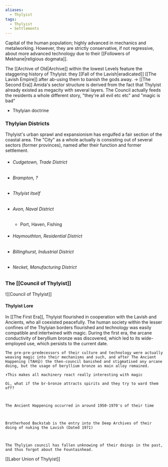 ```yaml
---
aliases:
  - Thylyist
tags:
  - Thylyist
  - Settlements
---
```

Capital of the human population; highly advanced in mechanics and metalworking. However, they are strictly conservative, if not regressive, about more advanced technology due to their [[Followers of Mekhane|religious dogmata]]. 

The [[Archive of Old|Archive]] within the lowest Levels feature the staggering history of Thylyist: they [[Fall of the Lavish|eradicated]] [[The Lavish Empire]] after ab-using them to banish the gods away. -> [[The Second Era]]
Amida's sector structure is derived from the fact that Thylyist already existed as megacity with several layers.
The Council actually feeds the residents a whole different story, "they're all evil etc etc" and "magic is bad"

-   Thylyian doctrine
### Thylyian Districts
Thylyist's urban sprawl and expansionism has engulfed a fair section of the coastal area. 
The "City" as a whole actually is consisting out of several sectors (former provinces), named after their function and former settlement. 
- ###### Cudgetown, Trade District
- ###### Brampton, ?
- ###### Thylyist itself
- ###### Avon, Naval District 
	- Port, Haven, Fishing
- ###### Haymouthton, Residential District
- ###### Billinghurst, Industrial District
- ###### Necket, Manufacturing District

### The [[Council of Thylyist]]
![[Council of Thylyist]]


#### Thylyist Lore
In [[The First Era]], Thylyist flourished in cooperation with the Lavish and Ancients, who all coexisted peacefully. The human society within the lesser confines of the Thylyian borders flourished and technology was easily compatible and intertwined with magic. 
During the first era, the arcane conductivity of beryllium bronze was discovered, which led to its wide-employed use, which persists to the current date. 

	The pre-pre-predecessors of their culture and technology were actually weaving magic into their mechanisms and such, and after The Ancient Happening (TAH😛) the then-council banished and stigmatised any arcane doing, but the usage of beryllium bronze as main alloy remained.
	
	⬆️This makes all machinery react really interesting with magic
	
	Oi, what if the br-bronze attracts spirits and they try to ward them off?
	
	 
	
	The Ancient Happening occurred in around 1950-1970's of their time
	
	 
	
	Brotherhood Backstab is the entry into the Deep Archives of their doing of nuking the Lavish (Dated 1971)
	
	 
	
	The Thylyian council has fallen unknowing of their doings in the past, and thus forgot about the Fountainhead.


[[Labor Union of Thylyist]]